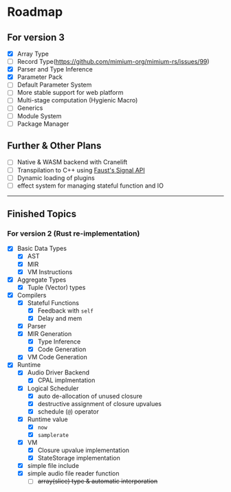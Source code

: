 
# Roadmap

## For version 3

- [x] Array Type
- [ ] Record Type(https://github.com/mimium-org/mimium-rs/issues/99)
 - [x] Parser and Type Inference
 - [x] Parameter Pack
 - [ ] Default Parameter System
- [ ] More stable support for web platform
- [ ] Multi-stage computation (Hygienic Macro)
- [ ] Generics
- [ ] Module System
- [ ] Package Manager

## Further & Other Plans

- [ ] Native & WASM backend with Cranelift
- [ ] Transpilation to C++ using [Faust's Signal API](https://faustdoc.grame.fr/tutorials/signal-api/)
- [ ] Dynamic loading of plugins
- [ ] effect system for managing stateful function and IO

---

## Finished Topics

### For version 2 (Rust re-implementation)

- [x] Basic Data Types
  - [x] AST
  - [x] MIR
  - [x] VM Instructions
- [x] Aggregate Types
  - [x] Tuple (Vector) types
- [x] Compilers
  - [x] Stateful Functions
    - [x] Feedback with `self`
    - [x] Delay and mem
  - [x] Parser
  - [x] MIR Generation
    - [x] Type Inference
    - [x] Code Generation
  - [x] VM Code Generation 
- [x] Runtime
  - [x] Audio Driver Backend
    - [x] CPAL implmentation
  - [x] Logical Scheduler
    - [x] auto de-allocation of unused closure
    - [x] destructive assignment of closure upvalues
    - [x] schedule (`@`) operator
  - [x] Runtime value
    - [x] `now`
    - [x] `samplerate`
  - [x] VM
    - [x] Closure upvalue implementation
    - [x] StateStorage implementation
  - [x] simple file include
  - [x] simple audio file reader function
    - [ ] ~~array(slice) type & automatic interporation~~